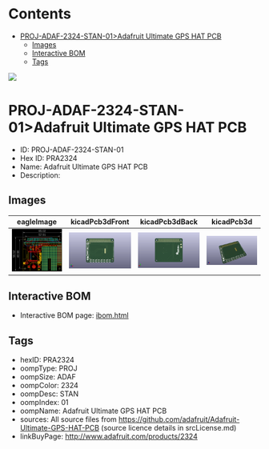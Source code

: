 



Contents
========

* [PROJ-ADAF-2324-STAN-01>Adafruit Ultimate GPS HAT PCB](#proj-adaf-2324-stan-01adafruit-ultimate-gps-hat-pcb)
	* [Images](#images)
	* [Interactive BOM](#interactive-bom)
	* [Tags](#tags)
  
![][im]
# PROJ-ADAF-2324-STAN-01>Adafruit Ultimate GPS HAT PCB

- ID: PROJ-ADAF-2324-STAN-01
- Hex ID: PRA2324
- Name: Adafruit Ultimate GPS HAT PCB
- Description: 

## Images
  
  

|eagleImage|kicadPcb3dFront|kicadPcb3dBack|kicadPcb3d|
| :---: | :---: | :---: | :---: |
|[![eagleImage](eagleImage_140.png)](eagleImage_600.png)|[![kicadPcb3dFront](kicadPcb3dFront_140.png)](kicadPcb3dFront_600.png)|[![kicadPcb3dBack](kicadPcb3dBack_140.png)](kicadPcb3dBack_600.png)|[![kicadPcb3d](kicadPcb3d_140.png)](kicadPcb3d_600.png)|

## Interactive BOM

- Interactive BOM page: [ibom.html](kicad/bom/ibom.html)

## Tags

- hexID: PRA2324
- oompType: PROJ
- oompSize: ADAF
- oompColor: 2324
- oompDesc: STAN
- oompIndex: 01
- oompName: Adafruit Ultimate GPS HAT PCB
- sources: All source files from https://github.com/adafruit/Adafruit-Ultimate-GPS-HAT-PCB (source licence details in srcLicense.md)
- linkBuyPage: http://www.adafruit.com/products/2324



[im]: kicadPcb3d_450.png
